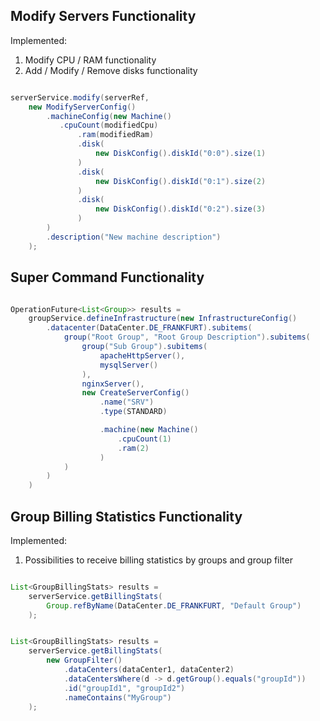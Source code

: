 

Modify Servers Functionality
----------------------------------

Implemented:

1. Modify CPU / RAM functionality
2. Add / Modify / Remove disks functionality


``` java

serverService.modify(serverRef,
    new ModifyServerConfig()
        .machineConfig(new Machine()
           .cpuCount(modifiedCpu)
               .ram(modifiedRam)
               .disk(
                   new DiskConfig().diskId("0:0").size(1)
               )
               .disk(
                   new DiskConfig().diskId("0:1").size(2)
               )
               .disk(
                   new DiskConfig().diskId("0:2").size(3)
               )
        )
        .description("New machine description")
    );

```


Super Command Functionality
-----------------------------

``` java

OperationFuture<List<Group>> results =
    groupService.defineInfrastructure(new InfrastructureConfig()
        .datacenter(DataCenter.DE_FRANKFURT).subitems(
            group("Root Group", "Root Group Description").subitems(
                group("Sub Group").subitems(
                    apacheHttpServer(),
                    mysqlServer()
                ),
                nginxServer(),
                new CreateServerConfig()
                    .name("SRV")
                    .type(STANDARD)

                    .machine(new Machine()
                        .cpuCount(1)
                        .ram(2)
                    )
            )
        )
    )

```

Group Billing Statistics Functionality
-----------------------------

Implemented:

1. Possibilities to receive billing statistics by groups and group filter


``` java

List<GroupBillingStats> results =
    serverService.getBillingStats(
        Group.refByName(DataCenter.DE_FRANKFURT, "Default Group")
    );


List<GroupBillingStats> results =
    serverService.getBillingStats(
        new GroupFilter()
            .dataCenters(dataCenter1, dataCenter2)
            .dataCentersWhere(d -> d.getGroup().equals("groupId"))
            .id("groupId1", "groupId2")
            .nameContains("MyGroup")
    );

```